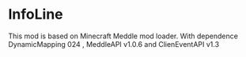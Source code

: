 InfoLine
===================

This mod is based on Minecraft Meddle mod loader.
With dependence DynamicMapping 024 , MeddleAPI v1.0.6
and ClienEventAPI v1.3